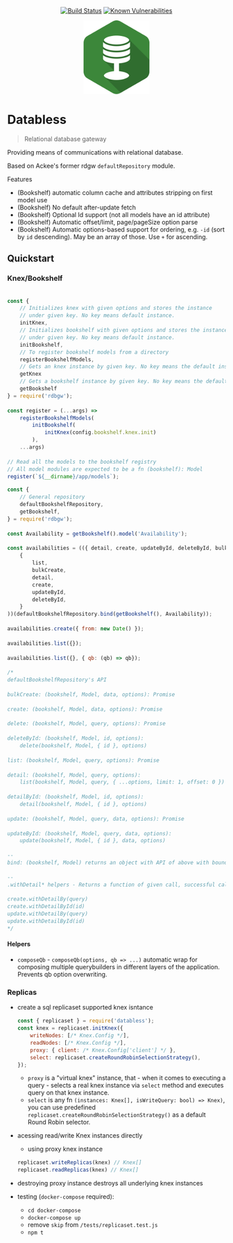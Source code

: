 

<div align="center">

[![Build Status](https://travis-ci.org/AckeeCZ/databless.svg?branch=master)](https://travis-ci.org/AckeeCZ/databless)
[![Known Vulnerabilities](https://snyk.io/test/github/AckeeCZ/databless/badge.svg)](https://snyk.io/test/AckeeCZ/databless)

<img src="./resources/logo.png" height="170"/>
</div>

# Databless

> Relational database gateway

Providing means of communications with relational database.

Based on Ackee's former rdgw `defaultRepository` module.

Features
- (Bookshelf) automatic column cache and attributes stripping on first model use
- (Bookshelf) No default after-update fetch
- (Bookshelf) Optional Id support (not all models have an id attribute)
- (Bookshelf) Automatic offset/limit, page/pageSize option parse
- (Bookshelf) Automatic options-based support for ordering, e.g. `-id` (sort by `id` descending). May be an array of those. Use `+` for ascending.

## Quickstart

### Knex/Bookshelf
```javascript

const {
    // Initializes knex with given options and stores the instance
    // under given key. No key means default instance.
    initKnex,
    // Initializes bookshelf with given options and stores the instance
    // under given key. No key means default instance.
    initBookshelf,
    // To register bookshelf models from a directory
    registerBookshelfModels,
    // Gets an knex instance by given key. No key means the default instance.
    getKnex
    // Gets a bookshelf instance by given key. No key means the default instance.
    getBookshelf
} = require('rdbgw');

const register = (...args) =>
    registerBookshelfModels(
        initBookshelf(
            initKnex(config.bookshelf.knex.init)
        ),
    ...args)

// Read all the models to the bookshelf registry
// All model modules are expected to be a fn (bookshelf): Model
register(`${__dirname}/app/models`);

```

```javascript
const {
    // General repository
    defaultBookshelfRepository,
    getBookshelf,
} = require('rdbgw');

const Availability = getBookshelf().model('Availability');

const availabilities = (({ detail, create, updateById, deleteById, bulkCreate, list }) => (
    {
        list,
        bulkCreate,
        detail,
        create,
        updateById,
        deleteById,
    }
))(defaultBookshelfRepository.bind(getBookshelf(), Availability));

availabilities.create({ from: new Date() });

availabilities.list({});

availabilities.list({}, { qb: (qb) => qb});

/*
defaultBookshelfRepository's API

bulkCreate: (bookshelf, Model, data, options): Promise

create: (bookshelf, Model, data, options): Promise

delete: (bookshelf, Model, query, options): Promise

deleteById: (bookshelf, Model, id, options):
    delete(bookshelf, Model, { id }, options)

list: (bookshelf, Model, query, options): Promise

detail: (bookshelf, Model, query, options):
    list(bookshelf, Model, query, { ...options, limit: 1, offset: 0 })

detailById: (bookshelf, Model, id, options):
    detail(bookshelf, Model, { id }, options)

update: (bookshelf, Model, query, data, options): Promise

updateById: (bookshelf, Model, query, data, options):
    update(bookshelf, Model, { id }, data, options)

--
bind: (bookshelf, Model) returns an object with API of above with bound bookshelf instance and Model.

--
.withDetail* helpers - Returns a function of given call, successful call triggers a detail call with given query, returning this result instead.

create.withDetailBy(query) 
create.withDetailById(id)
update.withDetailBy(query)
update.withDetailById(id)
*/

```


#### Helpers

- `composeQb` - `composeQb(options, qb => ...)` automatic wrap for composing multiple querybuilders in different layers of the application. Prevents qb option overwriting.


### Replicas

- create a sql replicaset supported knex isntance
    ```js
    const { replicaset } = require('databless');
    const knex = replicaset.initKnex({
        writeNodes: [/* Knex.Config */],
        readNodes: [/* Knex.Config */],
        proxy: { client: /* Knex.Config['client'] */ },
        select: replicaset.createRoundRobinSelectionStrategy(),
    });
    ```

    - `proxy` is a "virtual knex" instance, that - when it comes to executing
    a query - selects a real knex instance via `select` method and executes query on that knex instance.
    - `select` is any fn `(instances: Knex[], isWriteQuery: bool) => Knex)`,
    you can use predefined `replicaset.createRoundRobinSelectionStrategy()` as
    a default Round Robin selector.
- acessing read/write Knex instances directly
    - using proxy knex instance
    ```js
    replicaset.writeReplicas(knex) // Knex[]
    replicaset.readReplicas(knex) // Knex[]
    ```
- destroying proxy instance destroys all underlying knex instances
- testing (`docker-compose` required):
    - `cd docker-compose`
    - `docker-compose up`
    - remove `skip` from `/tests/replicaset.test.js`
    - `npm t`


